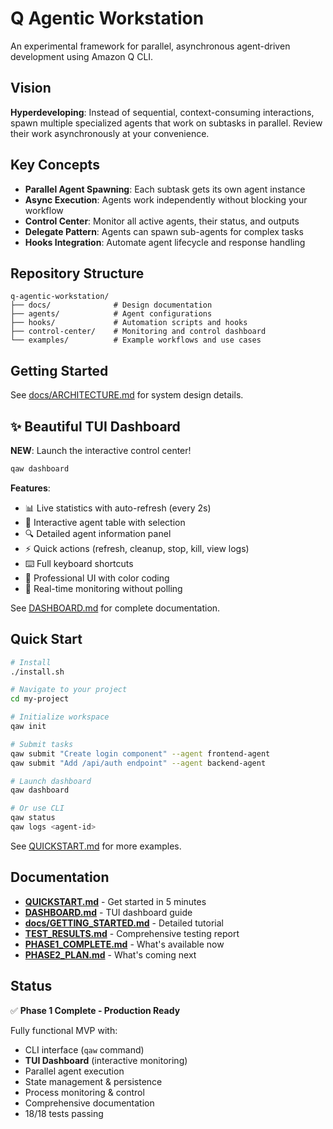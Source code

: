 # Q Agentic Workstation

An experimental framework for parallel, asynchronous agent-driven development using Amazon Q CLI.

## Vision

**Hyperdeveloping**: Instead of sequential, context-consuming interactions, spawn multiple specialized agents that work on subtasks in parallel. Review their work asynchronously at your convenience.

## Key Concepts

- **Parallel Agent Spawning**: Each subtask gets its own agent instance
- **Async Execution**: Agents work independently without blocking your workflow
- **Control Center**: Monitor all active agents, their status, and outputs
- **Delegate Pattern**: Agents can spawn sub-agents for complex tasks
- **Hooks Integration**: Automate agent lifecycle and response handling

## Repository Structure

```
q-agentic-workstation/
├── docs/              # Design documentation
├── agents/            # Agent configurations
├── hooks/             # Automation scripts and hooks
├── control-center/    # Monitoring and control dashboard
└── examples/          # Example workflows and use cases
```

## Getting Started

See [docs/ARCHITECTURE.md](docs/ARCHITECTURE.md) for system design details.

## ✨ Beautiful TUI Dashboard

**NEW**: Launch the interactive control center!

```bash
qaw dashboard
```

**Features**:
- 📊 Live statistics with auto-refresh (every 2s)
- 🤖 Interactive agent table with selection
- 🔍 Detailed agent information panel
- ⚡ Quick actions (refresh, cleanup, stop, kill, view logs)
- ⌨️  Full keyboard shortcuts
- 🎨 Professional UI with color coding
- 🚀 Real-time monitoring without polling

See [DASHBOARD.md](DASHBOARD.md) for complete documentation.

## Quick Start

```bash
# Install
./install.sh

# Navigate to your project
cd my-project

# Initialize workspace
qaw init

# Submit tasks
qaw submit "Create login component" --agent frontend-agent
qaw submit "Add /api/auth endpoint" --agent backend-agent

# Launch dashboard
qaw dashboard

# Or use CLI
qaw status
qaw logs <agent-id>
```

See [QUICKSTART.md](QUICKSTART.md) for more examples.

## Documentation

- **[QUICKSTART.md](QUICKSTART.md)** - Get started in 5 minutes
- **[DASHBOARD.md](DASHBOARD.md)** - TUI dashboard guide
- **[docs/GETTING_STARTED.md](docs/GETTING_STARTED.md)** - Detailed tutorial
- **[TEST_RESULTS.md](TEST_RESULTS.md)** - Comprehensive testing report
- **[PHASE1_COMPLETE.md](PHASE1_COMPLETE.md)** - What's available now
- **[PHASE2_PLAN.md](PHASE2_PLAN.md)** - What's coming next

## Status

✅ **Phase 1 Complete - Production Ready**

Fully functional MVP with:
- CLI interface (`qaw` command)
- **TUI Dashboard** (interactive monitoring)
- Parallel agent execution
- State management & persistence
- Process monitoring & control
- Comprehensive documentation
- 18/18 tests passing

